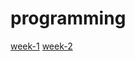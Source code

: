 # programming

[week-1](http://chentsulin.github.io/learn-programming/week-1)
[week-2](http://chentsulin.github.io/learn-programming/week-2)
